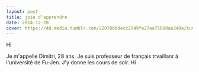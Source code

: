 ```yaml
---
layout: post
title: joie d'apprendre 
date: 2014-12-28
cover: https://40.media.tumblr.com/220786bdecc2549fa27aa7508daa340a/tumblr_nccio2xPuJ1sk816ro1_500.jpg
---
```


Hi

Je m'appelle Dimitri, 28 ans.
Je suis professeur de français trvaillanr à l'université de Fu-Jen. J'y donne les cours de soir.
Hi
